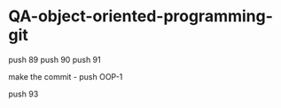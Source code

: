 # QA-object-oriented-programming-git

push 89
push 90
push 91

make the commit - push OOP-1

push 93
